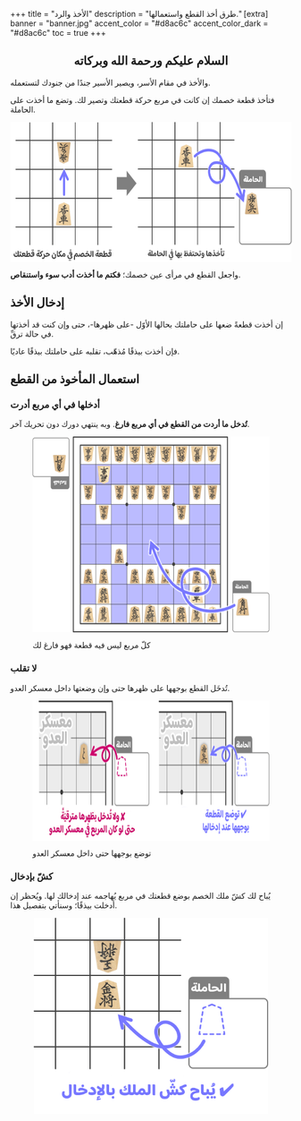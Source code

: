 +++
title = "الأخذ والرد"
description = "طرق أخذ القطع واستعمالها."
[extra]
banner = "banner.jpg"
accent_color = "#d8ac6c"
accent_color_dark = "#d8ac6c"
toc = true
+++

<h2 style="text-align:center">السلام عليكم ورحمة الله وبركاته</h2>

والأخذ في مقام الأسر، ويصير الأسير جندًا من جنودك لتستعمله.

فتأخذ قطعة خصمك إن كانت في مربع حركة قطعتك وتصير لك. وتضع ما أخذت على الحاملة.

<p><img style="display: block; margin-left: auto; margin-right: auto;" src="rule18-1024x411.png" alt="الأكل" width="auto" height="250" /></p>

واجعل القطع في مرأى عين خصمك؛ **فكتم ما أخذت أدب سوء واستنقاص**.

## إدخال الأخذ

إن أخذت قطعةً ضعها على حاملتك بحالها الأوّل -على ظهرها-، حتى وإن كنت قد أخذتها في حالة ترقِّ.

فإن أخذت بيذقًا مُذهّب، تقلبه على حاملتك بيذقًا عاديًا. 

## استعمال المأخوذ من القطع

### أدخلها في أي مربع أدرت

**تُدخل ما أردت من القطع في أي مربع فارغ**. وبه ينتهي دورك دون تحريك آخر.

<figure>

<p><img style="display: block; margin-left: auto; margin-right: auto;" src="rule19-768x522.png" alt="الإدخال" width="auto" height="350" /></p>
  <figcaption>كلّ مربع ليس فيه قطعة فهو فارغ لك</figcaption>
</figure>

### لا تقلب

تُدخَل القطع بوجهها على ظهرها حتى وإن وضعتها داخل معسكر العدو.

<figure>

<p><img style="display: block; margin-left: auto; margin-right: auto;" src="rule27-768x260.png" alt="معسكر العدو" width="auto" height="250" /></p>
  <figcaption>توضع بوجهها حتى داخل معسكر العدو</figcaption>
</figure>

### كشّ بإدخال

يُباح لك كشّ ملك الخصم بوضع قطعتك في مربع يُهاجمه عند إدخالك لها. ويُحظر إن أدخلت بيذقًا؛ وسنأتي بتفصيل هذا.

<p><img style="display: block; margin-left: auto; margin-right: auto;" src="rule28.png" alt="الإدخال" width="auto" height="350" /></p>